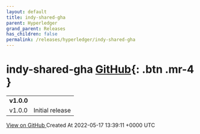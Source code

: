 ```yaml
---
layout: default
title: indy-shared-gha
parent: Hyperledger
grand_parent: Releases
has_children: false
permalink: /releases/hyperledger/indy-shared-gha
---
```


# indy-shared-gha <span class="fs-3 right-align">[GitHub](https://github.com/hyperledger/indy-shared-gha){: .btn .mr-4 }</span>


<div>
    <table>
        <tr>
            <td colspan="2">
                <b>
                    v1.0.0
                </b>
            </td>
        </tr>
        <tr>
            <td>
                <span class="chip">
                    v1.0.0
                </span>
            </td>
            <td>
                Initial release
            </td>
        </tr>
    </table>
    <a href="https://github.com/hyperledger/indy-shared-gha/releases/tag/v1.0.0" class=".btn">
        View on GitHub
    </a>
    <span class="right-align">
        Created At 2022-05-17 13:39:11 +0000 UTC
    </span>
</div>

